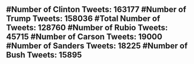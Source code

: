 #Number of Clinton Tweets: 163177
#Number of Trump Tweets: 158036
#Total Number of Tweets: 128760 
#Number of Rubio Tweets: 45715
#Number of Carson Tweets: 19000
#Number of Sanders Tweets: 18225
#Number of Bush Tweets: 15895
---
